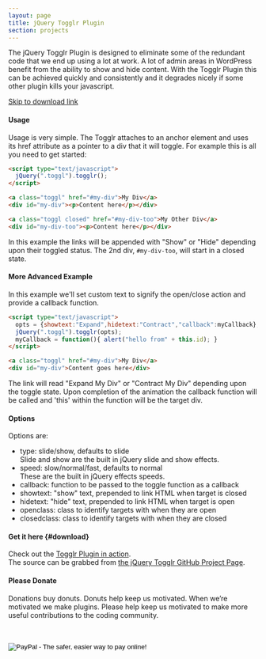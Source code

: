 ```yaml
---
layout: page
title: jQuery Togglr Plugin
section: projects
---
```


The jQuery Togglr Plugin is designed to eliminate some of the redundant code that we end up using a lot at work. A lot of admin areas in WordPress benefit from the ability to show and hide content. With the Togglr Plugin this can be achieved quickly and consistently and it degrades nicely if some other plugin kills your javascript.

<a class="darr" href="#download">Skip to download link</a>

#### Usage

Usage is very simple. The Togglr attaches to an anchor element and uses its href attribute as a pointer to a div that it will toggle. For example this is all you need to get started:

``` html
<script type="text/javascript">
  jQuery(".toggl").togglr();
</script>

<a class="toggl" href="#my-div">My Div</a>
<div id="my-div"><p>Content here</p></div>

<a class="toggl closed" href="#my-div-too">My Other Div</a>
<div id="my-div-too"><p>Content here</p></div>
```

In this example the links will be appended with "Show" or "Hide" depending upon their toggled status. The 2nd div, `#my-div-too`, will start in a closed state.

#### More Advanced Example

In this example we'll set custom text to signify the open/close action and provide a callback function.

``` html
<script type="text/javascript">
  opts = {showtext:"Expand",hidetext:"Contract","callback":myCallback};
  jQuery(".toggl").togglr(opts);
  myCallback = function(){ alert("hello from" + this.id); }
</script>

<a class="toggl" href="#my-div">My Div</a>
<div id="my-div">Content goes here</div>
```

The link will read "Expand My Div" or "Contract My Div" depending upon the toggle state. Upon completion of the animation the callback function will be called and 'this' within the function will be the target div.

#### Options

Options are:

- type: slide/show, defaults to slide<br />Slide and show are the built in jQuery slide and show effects.
- speed: slow/normal/fast, defaults to normal<br />These are the built in jQuery effects speeds.
- callback: function to be passed to the toggle function as a callback
- showtext: "show" text, prepended to link HTML when target is closed
- hidetext: "hide" text, prepended to link HTML when target is open
- openclass: class to identify targets with when they are open
- closedclass: class to identify targets with when they are closed

#### Get it here {#download}
Check out the <a href="http://top-frog.com/stuff/togglr/" target="_blank" rel="external">Togglr Plugin in action</a>.<br /> The source can be grabbed from <a href="http://github.com/Gipetto/jquery.togglr.js" target="_blank" rel="external">the jQuery Togglr GitHub Project Page</a>.

#### Please Donate
Donations buy donuts. Donuts help keep us motivated. When we&rsquo;re motivated we make plugins. Please help keep us motivated to make more useful contributions to the coding community.

<div id="paypal">
<form action="https://www.paypal.com/cgi-bin/webscr" method="post">
		<input type="hidden" name="cmd" value="_s-xclick" /><br />
		<input type="hidden" name="hosted_button_id" value="6908957" /><br />
		<input type="image" src="https://www.paypal.com/en_US/i/btn/btn_donateCC_LG.gif" border="0" name="submit" alt="PayPal - The safer, easier way to pay online!" /><br />
		<img alt="" border="0" src="{{ site.baseurl }}/assets/pixel.gif" width="1" height="1" /><br />
	</form>
</div>
